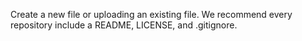 Create a new file or uploading an existing file. We recommend every repository include a README, LICENSE, and .gitignore.